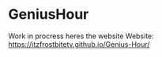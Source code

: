 # GeniusHour
Work in procress heres the website
Website: https://itzfrostbitetv.github.io/Genius-Hour/
